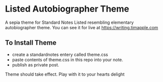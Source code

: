 # Listed Autobiographer Theme
A sepia theme for Standard Notes Listed resembling elementary autobiographer theme.
You can see it for live at https://writing.timapple.com 


## To Install Theme
* create a standardnotes entery called theme.css
* paste contents of theme.css in this repo into your note.  
* publish as private post. 

Theme should take effect. Play with it to your hearts delight

